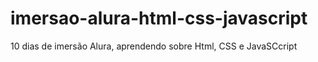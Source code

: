 # imersao-alura-html-css-javascript
10 dias de imersão Alura, aprendendo sobre Html, CSS e JavaSCcript 
